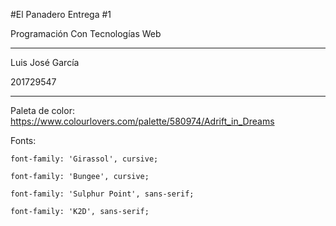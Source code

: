 #El Panadero
Entrega #1

Programación Con Tecnologías Web

------------
Luis José García

201729547

-----------
Paleta de color: https://www.colourlovers.com/palette/580974/Adrift_in_Dreams

Fonts:



    font-family: 'Girassol', cursive;

    font-family: 'Bungee', cursive;

    font-family: 'Sulphur Point', sans-serif;

    font-family: 'K2D', sans-serif;

